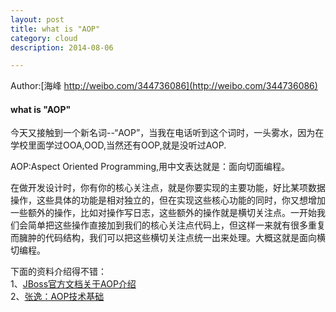 ```yaml
---
layout: post
title: what is "AOP"
category: cloud
description: 2014-08-06

---
```


Author:[海峰 http://weibo.com/344736086](http://weibo.com/344736086)

#### what is "AOP"

今天又接触到一个新名词--“AOP”，当我在电话听到这个词时，一头雾水，因为在学校里面学过OOA,OOD,当然还有OOP,就是没听过AOP.

AOP:Aspect Oriented Programming,用中文表达就是：面向切面编程。

在做开发设计时，你有你的核心关注点，就是你要实现的主要功能，好比某项数据操作，这些具体的功能是相对独立的，但在实现这些核心功能的同时，你又想增加一些额外的操作，比如对操作写日志，这些额外的操作就是横切关注点。一开始我们会简单把这些操作直接加到我们的核心关注点代码上，但这样一来就有很多重复而臃肿的代码结构，我们可以把这些横切关注点统一出来处理。大概这就是面向横切编程。

下面的资料介绍得不错：  
1、[JBoss官方文档关于AOP介绍](http://docs.jboss.org/jbossaop/docs/2.0.0.GA/docs/aspect-framework/userguide/en/html/what.html)  	
2、[张逸：AOP技术基础](http://www.cnblogs.com/wayfarer/articles/241024.html)
